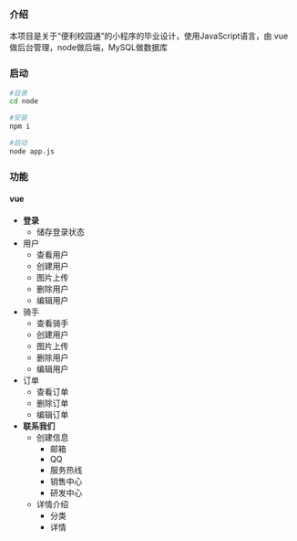 ### 介绍
本项目是关于“便利校园通”的小程序的毕业设计，使用JavaScript语言，由 vue 做后台管理，node做后端，MySQL做数据库


### 启动

```bash
#目录
cd node

#安装 
npm i

#启动
node app.js
```



### 功能

#### vue

- **登录**
  - 储存登录状态
- 用户
  - 查看用户
  - 创建用户
  - 图片上传
  - 删除用户
  - 编辑用户
- 骑手
  - 查看骑手
  - 创建用户
  - 图片上传
  - 删除用户
  - 编辑用户
- 订单
  - 查看订单
  - 删除订单
  - 编辑订单
- **联系我们**
  - 创建信息
    - 邮箱
    - QQ
    - 服务热线
    - 销售中心
    - 研发中心
  - 详情介绍
    - 分类
    - 详情





​	

